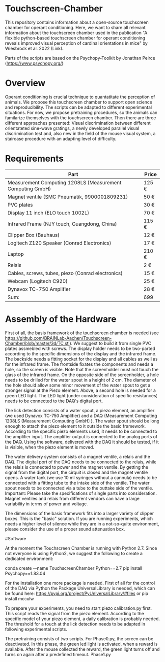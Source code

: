 # Touchscreen-Chamber

This repository contains information about a open-source touchscreen chamber for operant conditioning. 
Here, we want to share all relevant information about the touchscreen chamber used in the publication "A flexible python-based touchscreen chamber for operant conditioning reveals improved visual perception of cardinal orientations in mice" by Wiesbrock et al. 2022 (Link). 

Parts of the scripts are based on the Psychopy-Toolkit by Jonathan Peirce (https://www.psychopy.org/)


# Overview

Operant conditioning is crucial technique to quantatitate the perception of animals. We propose this touchscreen chamber to support open science and reproducibility. 
The scripts can be adapted to different experimental situations. For now, we propose pretraining procedures, so the animals can familarize themselves with the touchscreen chamber. Then there are three different approaches presented: Visual discrimination between different orientateted sine-wave gratings, a newly developed parallel visual discrimination test and, also new in the field of the mouse visual system, a staircase procedure with an adapting level of difficulty. 

# Requirements

|Part|Price|
|---|---|
|Measurement Computing 1208LS (Measurement Computing GmbH) | 125 €|
|Magnet ventile (SMC Pneumatik, 9900001809231)|50 €|
|PVC plates| 30 € |
|Display 11 inch (ELO touch 1002L)| 70 €|
|Infrared Frame (NJY touch, Guangdong, China)| 115 €|
|Clipper Box (Bauhaus)| 12 €|
|Logitech Z120 Speaker (Conrad Electronics)|17 €|
|Laptop| 210 €|
|Relais| 2 €|
|Cables, screws, tubes, piezo (Conrad electronics)|15 €|
|Webcam (Logitech C920)| 25 €|
|Dynavox TC-750 Amplifier| 28 €|
|Sum:| 699| 



# Assembly of the Hardware

First of all, the basis framework of the touchscreen chamber is needed (see https://github.com/BRAINLab-Aachen/Touchscreen-Chamber/blob/master/3d/TC.stl). We suggest to build it from single PVC plates assmebled with screws. The display holder needs to be two-parted according to the specific dimensions of the display and the infrared frame. The backside needs a fitting socket for the display and all cables as well as for the infrared frame. The frontside fixates the components and needs a hole, so the screen is visible. Note that the screenholder must not touch the glass of the infrared frame. On the opposite side of the screenholder, a hole needs to be drilled for the water spout in a height of 2 cm. The diameter of the hole should allow some minor movement of the water spout to get a stronger signal at the Piezo element. Above, a second hole is needed for a green LED light. The LED light (under consideration of specific resistances) needs to be connected to the DAQ's digital port.

The lick detection consists of a water spout, a piezo element, an amplifier (we used Dynavox TC-750 Amplifier) and a DAQ (Measurement Computing 1208LS (Measurement Computing GmbH) ). The water spout should be long enough to attach the piezo element to it outside the basic framework. According to the specific piezo elements used, it needs to be connected to the amplifier input. The amplifier output is connected to the analog ports of the DAQ. Using the software, delivered with the DAQ it should be tested, if it is visible, when the piezo element is moved. 

The water delivery system consists of a magnet ventile, a relais and the DAQ. The digital port of the DAQ needs to be connected to the relais, while the relais is connected to power and the magnet ventile. By getting the signal from the digital port, the cirquit is closed and the magnet ventile opens. A water tank (we use 10 ml syringes without a cannula) needs to be connected with a fitting tube to the intake side of the ventile. The water spout needs to be connected via a tube to the outtake side of the ventile. Important: Please take the specifications of single parts into consideration. Magnet ventiles and relais from different vendors can have a large variability in terms of power and voltage. 

The dimensions of the basis framework fits into a larger variety of clipper boxes. This is the "basic" solution. If you are running experiments, which needs a higher level of silence while they are in a not-so-quite environment, please consider the use of a proper sound attenuation box. 

#Software

At the moment the Touchscreen Chamber is running with Python 2.7. Since not everyone is using Python2, we suggest the following to create a dedicated environment:

conda create --name TouchscreenChamber Python==2.7
pip install Psychopy==1.83.04

For the installation one more package is needed. First of all for the control of the DAQ via Python the Package UniversalLibrary is needed, which can be found here: https://pypi.org/project/PyUniversalLibrary/#files or pip install mcculw

To prepare your experiments, you need to start piezo calibration.py first. This script reads the signal from the piezo element. According to the specific model of your piezo element, a daily calibration is probably needed. The threshold for a touch at the lick detection needs to be adapted in following experimental scripts.

The pretraining consists of two scripts. For Phase0.py, the screen can be deactivated. In this phase, the green led light is activated, when a reward is available. After the mouse collected the reward, the green light turns off and turns on again after a predefined timeout. Phase1.py 


